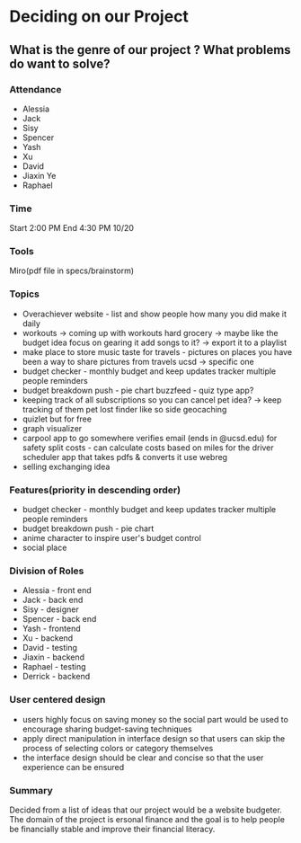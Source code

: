 # Deciding on our Project
## What is the genre of our project ? What problems do want to solve?
### Attendance 
- Alessia
- Jack
- Sisy
- Spencer
- Yash
- Xu
- David
- Jiaxin Ye
- Raphael
### Time
Start 2:00 PM End 4:30 PM 10/20
### Tools
Miro(pdf file in specs/brainstorm)
### Topics
- Overachiever website - list and show people how many you did
make it daily
- workouts -> coming up with workouts hard
grocery -> maybe like the budget idea
focus on gearing it
add songs to it? -> export it to a playlist
- make place to store music taste
for travels - pictures on places you have been a way to share pictures from travels
ucsd -> specific one
- budget checker - monthly budget and keep updates tracker
multiple people
reminders
- budget breakdown
push - pie chart
buzzfeed - quiz type app?
- keeping track of all subscriptions so you can cancel
pet idea? -> keep tracking of them
pet lost finder like so side
geocaching
- quizlet but for free
- graph visualizer
- carpool app to go somewhere
verifies email (ends in @ucsd.edu) for safety
split costs - can calculate costs based on miles for the driver
scheduler app that takes pdfs & converts it
use webreg
- selling exchanging idea
### Features(priority in descending order)
- budget checker - monthly budget and keep updates tracker
multiple people
reminders
- budget breakdown
push - pie chart
- anime character to inspire user's budget control
- social place
### Division of Roles
- Alessia - front end
- Jack - back end
- Sisy - designer
- Spencer - back end
- Yash - frontend
- Xu - backend
- David - testing
- Jiaxin - backend
- Raphael - testing
- Derrick - backend
### User centered design
 - users highly focus on saving money so the social part would be used to encourage sharing budget-saving techniques
 - apply direct manipulation in interface design so that users can skip the process of selecting colors or category themselves
 - the interface design should be clear and concise so that the user experience can be ensured
### Summary 
Decided from a list of ideas that our project would be a website budgeter. The domain of the project is ersonal finance
and the goal is to help people be financially stable and improve their financial literacy.